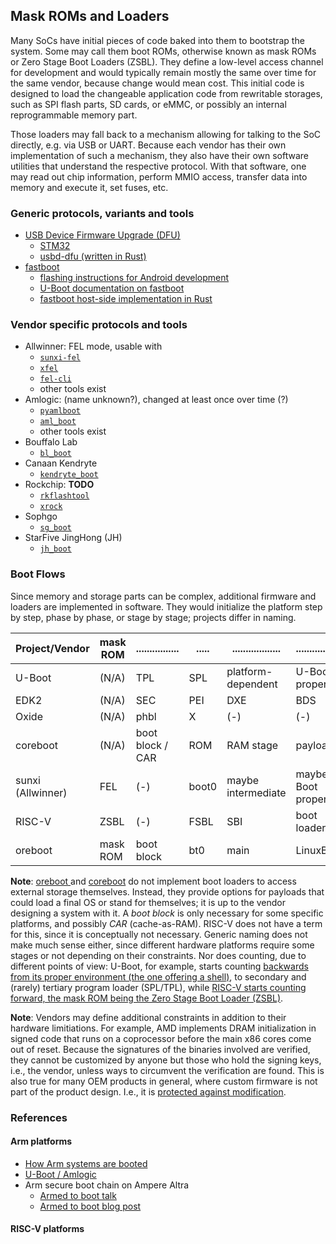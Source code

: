 ## Mask ROMs and Loaders

Many SoCs have initial pieces of code baked into them to bootstrap the system.
Some may call them boot ROMs, otherwise known as mask ROMs or Zero Stage Boot
Loaders (ZSBL). They define a low-level access channel for development and would
typically remain mostly the same over time for the same vendor, because change
would mean cost.
This initial code is designed to load the changeable application code from
rewritable storages, such as SPI flash parts, SD cards, or eMMC, or possibly an
internal reprogrammable memory part.

Those loaders may fall back to a mechanism allowing for talking to the SoC
directly, e.g. via USB or UART. Because each vendor has their own implementation
of such a mechanism, they also have their own software utilities that understand
the respective protocol. With that software, one may read out chip information,
perform MMIO access, transfer data into memory and execute it, set fuses, etc.

### Generic protocols, variants and tools

- [USB Device Firmware Upgrade (DFU)](https://www.usb.org/document-library/device-firmware-upgrade-11-new-version-31-aug-2004)
  - [STM32](https://www.st.com/resource/en/application_note/an3156-usb-dfu-protocol-used-in-the-stm32-bootloader-stmicroelectronics.pdf)
  - [usbd-dfu (written in Rust)](https://github.com/vitalyvb/usbd-dfu)
- [fastboot](https://android.googlesource.com/platform/system/core/+/master/fastboot/README.md)
  - [flashing instructions for Android development](https://source.android.com/docs/setup/test/running)
  - [U-Boot documentation on fastboot](https://docs.u-boot.org/en/latest/android/fastboot-protocol.html)
  - [fastboot host-side implementation in Rust](https://github.com/platform-system-interface/fastboot)

### Vendor specific protocols and tools

- Allwinner: FEL mode, usable with
  - [`sunxi-fel`](https://github.com/linux-sunxi/sunxi-tools)
  - [`xfel`](https://github.com/xboot/xfel)
  - [`fel-cli`](https://github.com/Razican/fel-cli)
  - other tools exist
- Amlogic: (name unknown?), changed at least once over time (?)
  - [`pyamlboot`](https://github.com/superna9999/pyamlboot)
  - [`aml_boot`](https://github.com/platform-system-interface/aml_boot)
  - other tools exist
- Bouffalo Lab
  - [`bl_boot`](https://github.com/platform-system-interface/bl_boot)
- Canaan Kendryte
  - [`kendryte_boot`](https://github.com/platform-system-interface/kendryte_boot)
- Rockchip: **TODO**
  - [`rkflashtool`](https://github.com/linux-rockchip/rkflashtool)
  - [`xrock`](https://github.com/xboot/xrock)
- Sophgo
  - [`sg_boot`](https://github.com/platform-system-interface/sg_boot)
- StarFive JingHong (JH)
  - [`jh_boot`](https://github.com/platform-system-interface/jh_boot)

### Boot Flows

Since memory and storage parts can be complex, additional firmware and loaders
are implemented in software. They would initialize the platform step by step,
phase by phase, or stage by stage; projects differ in naming.

| Project/Vendor    | mask ROM | ................ | ..... | .................. | ................... | .......... |
| ----------------- | -------- | ---------------- | ----- | ------------------ | ------------------- | ---------- |
| U-Boot            |   (N/A)  |       TPL        |  SPL  | platform-dependent |     U-Boot proper   | OS         |
| EDK2              |   (N/A)  |       SEC        |  PEI  |        DXE         |         BDS         | payload/OS |
| Oxide             |   (N/A)  |       phbl       |   X   |        (-)         |         (-)         |     OS     |
| coreboot          |   (N/A)  | boot block / CAR |  ROM  |     RAM stage      |       payload       |     OS     |
| sunxi (Allwinner) |    FEL   |       (-)        | boot0 | maybe intermediate | maybe U-Boot proper |     OS     |
| RISC-V            |   ZSBL   |       (-)        |  FSBL |        SBI         |     boot loader     |     OS     |
| oreboot           | mask ROM |    boot block    |  bt0  |        main        |      LinuxBoot      |     OS     |

**Note**:
[oreboot
](https://github.com/oreboot/oreboot/tree/main/Documentation/boot-flow.md) and
[coreboot](https://doc.coreboot.org/getting_started/architecture.html) do not
implement boot loaders to access external storage themselves. Instead, they
provide options for payloads that could load a final OS or stand for themselves;
it is up to the vendor designing a system with it. A _boot block_ is only
necessary for some specific platforms, and possibly _CAR_ (cache-as-RAM).
RISC-V does not have a term for this, since it is conceptually not necessary.
Generic naming does not make much sense either, since different hardware
platforms require some stages or not depending on their constraints. Nor does
counting, due to different points of view: U-Boot, for example, starts counting
[backwards from its proper environment (the one offering a shell)](
https://u-boot.readthedocs.io/en/latest/develop/spl.html#u-boot-boot-phases), to
secondary and (rarely) tertiary program loader (SPL/TPL), while
[RISC-V starts counting forward, the mask ROM being the Zero Stage Boot Loader
(ZSBL)](https://riscv.org/wp-content/uploads/2019/12/Summit_bootflow.pdf).

**Note**:
Vendors may define additional constraints in addition to their hardware
limitiations. For example, AMD implements DRAM initialization in signed code
that runs on a coprocessor before the main x86 cores come out of reset.
Because the signatures of the binaries involved are verified, they cannot be
customized by anyone but those who hold the signing keys, i.e., the vendor,
unless ways to circumvent the verification are found. This is also true for many
OEM products in general, where custom firmware is not part of the product
design. I.e., it is [protected against modification](platform-security.md).

### References

#### Arm platforms

- [How Arm systems are booted](https://youtu.be/GXFw8SV-51g)
- [U-Boot / Amlogic](https://youtu.be/u0-swEMDFp0)
- Arm secure boot chain on Ampere Altra
  * [Armed to boot talk](https://youtu.be/i2IG6Au34xM)
  * [Armed to boot blog post](https://blog.cloudflare.com/armed-to-boot/)

#### RISC-V platforms
